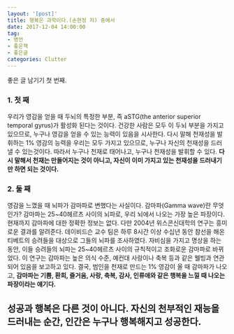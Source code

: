 ```yaml
---
layout: '[post]'
title: 행복은 과학이다.(손현정 저) 중에서
date: 2017-12-04 14:00:00
tag:
- 명언
- 좋은책
- 좋은글
categories: Clutter
---
```


좋은 글 남기기 첫 번째.

### 1. 첫 째

우리가 영감을 얻을 때 두뇌의 특정한 부분, 즉 aSTG(the anterior superior temporal gyrus)가 활성화 된다는 것이다. 건강한 사람은 모두 이 두뇌 부분을 가지고 있으므로, 누구나 영감을 얻을 수 있는 능력이 있음을 시사한다. 다시 말해 천재성을 발휘하는 1% 영감의 능력을 우리는 모두 가지고 있으므로, 누구나 자신의 천재성을 드러낼 수 있는것이다. 따라서 누구나 천재로 태어나고, 누구나 천재성을 발휘할 수 있다. **다시 말해서 천재는 만들어지는 것이 아니고, 자신이 이미 가지고 있는 천재성을 드러내기만 하면 되는 것이다.**

### 2. 둘 째

영감을 느꼈을 때 뇌파가 감마파로 변했다는 사실이다. 감마파(Gamma wave)란 무엇인가? 감마파는 25~40헤르츠 사이의 뇌파로, 우리 뇌에서 나오는 가장 높은 파장이다. 현재까지 감마파에 대한 정확한 정보는 없다. 다만 2004년 위스콘신대학의 연구는 흥미로운 결과를 알려준다. 데이비드슨 교수 팀은 하루 8시간 이상 수십년 동안 참선을 해온 티베트의 승려들을 대상으로 그들의 뇌파를 조사하였다. 자비심을 가지고 명상을 하는 동안, 이들 승려들의 뇌파는 25~40헤르츠 사이의 규칙적이고 조화로운 감마파로 바뀌었다. 이 연구는 감마파는 높은 의식 수준, 예컨대 사랑이나 축복 등과 같은 웰빙과 연관되어 있음을 보고하고 있다. 결국, 범인을 천재로 만드는 1% 영감이 올 때 감마파가 나오고, **감마파는 기쁨, 환희, 즐거움, 사랑, 축복, 감사, 인류애와 같은 행복을 느낄 때 나오는 파장이라는 얘기다.** 


## 성공과 행복은 다른 것이 아니다. 자신의 천부적인 재능을 드러내는 순간, 인간은 누구나 행복해지고 성공한다.

